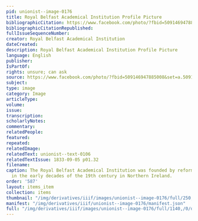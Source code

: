 ```yaml
---
pid: unionist--image-0176
title: Royal Belfast Academical Institution Profile Picture
bibliographicCitation: https://www.facebook.com/photo/?fbid=509146947885008&set=a.509146887885014
bibliographicCitationRepublished: 
fullIssueSequenceNumber: 
creator: Royal Belfast Academical Institution
dateCreated: 
description: Royal Belfast Academical Institution Profile Picture
language: English
publisher: 
IsPartOf: 
rights: unsure; can ask
source: https://www.facebook.com/photo/?fbid=509146947885008&set=a.509146887885014
subject: 
type: image
category: Image
articleType: 
volume: 
issue: 
transcription: 
scholarlyNotes: 
commentary: 
relatedPeople: 
featured: 
repeated: 
relatedImage: 
relatedText: unionist--text-0106
relatedTextIssue: 1833-09-05 p01.32
filename: 
caption: The Royal Belfast Academical Institution was founded by reformers and non-conformists
  in the early decades of the 19th century in Northern Ireland.
order: '587'
layout: items_item
collection: items
thumbnail: "/img/derivatives/iiif/images/unionist--image-0176/full/250,/0/default.jpg"
manifest: "/img/derivatives/iiif/unionist--image-0176/manifest.json"
full: "/img/derivatives/iiif/images/unionist--image-0176/full/1140,/0/default.jpg"
---
```

